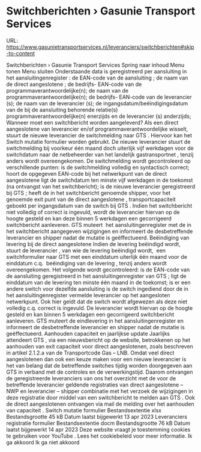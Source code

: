 # Switchberichten › Gasunie Transport Services

URL: https://www.gasunietransportservices.nl/leveranciers/switchberichten#skip-to-content

Switchberichten › Gasunie Transport Services
Spring naar inhoud
Menu tonen
Menu sluiten
Onderstaande data is geregistreerd per
aansluiting
in het
aansluitingenregister
:
de
EAN-code
van de
aansluiting
;
de naam van de
direct aangeslotene
;
de bedrijfs-
EAN-code
van de programmaverantwoordelijke(n);
de naam van de programmaverantwoordelijke(n);
de bedrijfs-
EAN-code
van de
leverancier
(s);
de naam van de
leverancier
(s);
de ingangsdatum/beëindigingsdatum van de bij de
aansluiting
behorende relatie(s) programmaverantwoordelijke(n) enerzijds en de
leverancier
(s) anderzijds;
Wanneer moet een switchbericht worden aangeleverd?
Als een
direct aangeslotene
van
leverancier
en/of programmaverantwoordelijke wisselt, stuurt de nieuwe
leverancier
de switchmelding naar
GTS
. Hiervoor kan het
Switch
mutatie formulier worden gebruikt.
De nieuwe
leverancier
stuurt de switchmelding bij voorkeur één maand doch uiterlijk vijf werkdagen voor de switchdatum naar de
netbeheerder
van het
landelijk gastransportnet
, tenzij anders wordt overeengekomen.
De switchmelding wordt gecontroleerd op verschillende punten:
is de switchmelding volledig en syntactisch correct;
hoort de opgegeven
EAN-code
bij het netwerkpunt van de
direct aangeslotene
ligt de switchdatum ten minste vijf werkdagen in de toekomst (na ontvangst van het switchbericht);
is de nieuwe
leverancier
geregistreerd bij
GTS
;
heeft de in het switchbericht genoemde shipper, voor het genoemde exit punt van de
direct aangeslotene
,
transportcapaciteit
geboekt per ingangsdatum van de
switch
bij
GTS
.
Indien het switchbericht niet volledig of correct is ingevuld, wordt de
leverancier
hiervan op de hoogte gesteld en kan deze binnen 5 werkdagen een gecorrigeerd switchbericht aanleveren.
GTS
muteert  het
aansluitingenregister
met de in het switchbericht aangegeven wijzigingen en informeert de desbetreffende
leverancier
en shipper nadat de mutatie is geëffectueerd.
Beëindiging van
levering
bij de
direct aangeslotene
Indien de
levering
beëindigd wordt, stuurt de
leverancier
, van wie de
levering
beëindigd wordt,  een switchformulier naar
GTS
met een
einddatum
uiterlijk één maand voor de
einddatum
c.q.  beëindiging van de
levering
, tenzij anders wordt overeengekomen.
Het volgende wordt gecontroleerd:
is de
EAN-code
van de
aansluiting
geregistreerd in het
aansluitingenregister
van
GTS
;
ligt de
einddatum
van de
levering
ten minste één maand in de toekomst;
is er een andere
switch
voor dezelfde
aansluiting
is de
switch
ingediend door de in het
aansluitingenregister
vermelde
leverancier
op het aangesloten netwerkpunt.
Ook hier geldt dat de
switch
wordt afgewezen als deze niet volledig c.q. correct is ingevuld. De
leverancier
wordt hiervan op de hoogte gesteld en kan binnen 5 werkdagen een gecorrigeerd switchbericht aanleveren.
GTS
muteert de eindlevering in het
aansluitingenregister
en informeert de desbetreffende
leverancier
en shipper nadat de mutatie is geëffectueerd.
Aanhouden
capaciteit
en jaarlijkse update
Jaarlijks attendeert
GTS
, via een nieuwsbericht op de website, betrokkenen op het aanhouden van exit
capaciteit
voor direct aangeslotenen, zoals beschreven in artikel 2.1.2.a van de Transportcode
Gas
– LNB.
Omdat veel direct aangeslotenen dan ook een keuze maken voor een nieuwe
leverancier
is het van belang dat de betreffende switches tijdig worden doorgegeven aan
GTS
in verband met de controles en de verwerkingstijd.
Daarom ontvangen de geregistreerde leveranciers van ons het overzicht met de voor de betreffende
leverancier
geldende registraties van
direct aangeslotene
– NWP en
leverancier
– shipper combinatie met het verzoek de wijzigingen in deze registratie door middel van een switchbericht te melden aan
GTS
.
Ook de direct aangeslotenen ontvangen via mail de melding over het aanhouden van
capaciteit
.
Switch mutatie formulier
Bestandsextentie
xlsx
Bestandsgrootte
45 kB
Datum laatst bijgewerkt
13 apr 2023
Leveranciers registratie formulier
Bestandsextentie
docm
Bestandsgrootte
76 kB
Datum laatst bijgewerkt
14 apr 2023
Deze website vraagt je toestemming cookies te gebruiken voor
YouTube
. Lees het
cookiebeleid
voor meer informatie.
Ik ga akkoord
Ik ga niet akkoord